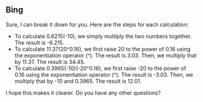 ## Bing

Sure, I can break it down for you. Here are the steps for each calculation:

- To calculate 0.6215(-10), we simply multiply the two numbers together. The result is -6.215.
- To calculate 11.37(20^0.16), we first raise 20 to the power of 0.16 using the exponentiation operator (^). The result is 3.03. Then, we multiply that by 11.37. The result is 34.45.
- To calculate 0.3965(-10)(-20^0.16), we first raise -20 to the power of 0.16 using the exponentiation operator (^). The result is -3.03. Then, we multiply that by -10 and 0.3965. The result is 12.01.

I hope this makes it clearer. Do you have any other questions?
